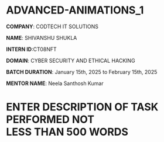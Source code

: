 # ADVANCED-ANIMATIONS_1

**COMPANY**: CODTECH IT SOLUTIONS

**NAME**: SHIVANSHU SHUKLA

**INTERN ID**:CT08NFT

**DOMAIN**: CYBER SECURITY AND ETHICAL HACKING

**BATCH DURATION**: January 15th, 2025 to February 15th, 2025

**MENTOR NAME**: Neela Santhosh Kumar

# ENTER DESCRIPTION OF TASK PERFORMED NOT LESS THAN 500 WORDS
